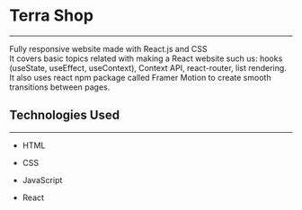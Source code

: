 <h1>Terra Shop</h1>
<hr><p>Fully responsive website made with React.js and CSS
</br>It covers basic topics related with making a React website such us: hooks (useState, useEffect, useContext), Context API, react-router, list rendering. <br/>It also uses react npm package called Framer Motion to create smooth transitions between pages.</p><h2>Technologies Used</h2>
<hr><ul>
<li>HTML</li>
</ul><ul>
<li>CSS</li>
</ul><ul>
<li>JavaScript</li>
</ul><ul>
<li>React</li>
</ul>
